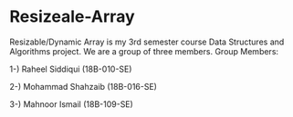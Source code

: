 # Resizeale-Array

Resizable/Dynamic Array is my 3rd semester course Data Structures and Algorithms project. We are a group of three members.
Group Members:

1-) Raheel Siddiqui (18B-010-SE)

2-) Mohammad Shahzaib (18B-016-SE)

3-) Mahnoor Ismail (18B-109-SE)

